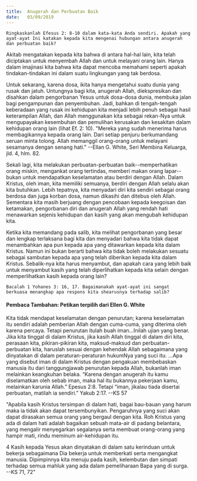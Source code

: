 ```yaml
---
title:  Anugerah dan Perbuatan Baik
date:   03/09/2019
---
```


`Ringkaskanlah Efesus 2: 8-10 dalam kata-kata Anda sendiri. Apakah yang ayat-ayat Ini katakan kepada kita mengenai hubungan antara anugerah dan perbuatan baik?`

Akitab mengatakan kepada kita bahwa di antara hal-hal lain, kita telah diciptakan untuk menyembah Allah dan untuk melayani orang lain. Hanya dalam imajinasi kita bahwa kita dapat mencoba memahami seperti apakah tindakan-tindakan ini dalam suatu lingkungan yang tak berdosa.

Untuk sekarang, karena dosa, ikita hanya mengetahui suatu dunia yang rusak dan jatuh. Untungnya bagi kita, anugerah Allah, diekspresikan dan disahkan dalam pengorbanan Yesus untuk dosa-dosa dunia, membuka jalan bagi pengampunan dan penyembuhan. Jadi, bahkan di tengah-tengah keberadaan yang rusak ini kehidupan kita menjadi lebih penuh sebagai hasil keterampilan Allah, dan Allah menggunakan kita sebagai rekan-Nya untuk mengupayakan kesembuhan dan pemulihan kerusakan dan kesakitan dalam kehidupan orang lain (lihat Ef. 2: 10). "Mereka yang sudah menerima harus membagikannya kepada orang lain. Dari setiap penjuru berkumandang seruan minta tolong. Allah memanggil orang-orang untuk melayani sesamanya dengan senang hati." --Ellan G. White, Seri Membina Keluarga, jld. 4, hlm. 82.

Sekali lagi, kita melakukan perbuatan-perbuatan baik--memperhatikan orang miskin, mengankat orang tertindas, memberi makan orang lapar--bukan untuk mendapatkan keselamatan atau berdiri dengan Allah. Dalam Kristus, oleh iman, kita memiliki semuanya, berdiri dengan Allah selalu akan kita butuhkan. Lebih tepatnya, kita menyadari diri kita sendiri sebagai orang berdosa dan juga korban dosa, namun dikasihi dan ditebus oleh Allah. Sementara kita masih berjuang dengan pencobaan kepada keegoisan dan ketamakan, pengorbanan diri dan anugerah Allah yang rendah hati menawarkan sejenis kehidupan dan kasih yang akan mengubah kehidupan kita. 

Ketika kita memandang pada salib, kita melihat pengorbanan yang besar dan lengkap terlaksana bagi kita dan menyadari bahwa kita tidak dapat menambahkan apa pun kepada apa yang ditawarkan kepada kita dalam Kristus. Namun ini  bukan berarti bahwa kita tidak boleh melakukan sesuatu sebagai sambutan kepada apa yang telah diberikan kepada kita dalam Kristus. Sebalik-nya kita harus menyambut, dan apakah cara yang lebih baik untuk menyambut kasih yang telah diperlihatkan kepada kita selain dengan memperlihatkan kasih kepada orang lain?

`Bacalah 1 Yohanes 3: 16, 17. Bagaimanakah ayat-ayat ini sangat berkuasa menangkap apa respons kita shearusnya terhadap salib?`

#### Pembaca Tambahan: Petikan terpilih dari Ellen G. White

Kita tidak mendapat keselamatan dengan penurutan; karena keselamatan itu sendiri adalah pemberian Allah dengan cuma-cuma, yang diterima oleh karena percaya. Tetapi penurutan itulah buah iman...Inilah ujian yang benar. Jika kita tinggal di dalam Kristus, jika kasih Allah tinggal di dalam diri kita, perasaan kita, pikiran-pikiran kita, maksud-maksud dan perbuatan-perbuatan kita, haruslah sesuai dengan kehendak Allah sebagaimana yang dinyatakan di dalam peraturan-peraturan hukumNya yang suci itu. ...Apa yang disebut iman di dalam Kristus dengan pengakuan membebaskan manusia itu dari tanggungjawab penurutan kepada Allah, bukanlah iman melainkan keangkuhan belaka. “Karena dengan anugerah itu kamu diselamatkan oleh sebab iman, maka hal itu bukannya pekerjaan kamu, melainkan karunia Allah.” Epesus 2:8. Tetapi “iman, jikalau tiada disertai perbuatan, matilah ia sendiri.” Yakub 2:17. --KS 57

"Apabila kasih Kristus tersimpan di dalam hati, bagai bau-bauan yang harum maka ia tidak akan dapat tersembunyikan. Pengaruhnya yang suci akan dapat dirasakan semua orang yang bergaul dengan kita. Roh Kristus yang ada di dalam hati adalah bagaikan sebuah mata-air di padang belantara, yang mengalir menyegarkan segalanya serta membuat orang-orang yang hampir mati, rindu meminum air-kehidupan itu. 

4 Kasih kepada Yesus akan dinyatakan di dalam satu kerinduan untuk bekerja sebagaimana Dia bekerja untuk memberkati serta mengangkat manusia. Dipimpinnya kita menuju pada kasih, kelembutan dan simpati terhadap semua mahluk yang ada dalam pemeliharaan Bapa yang di surga. --KS 71, 72"